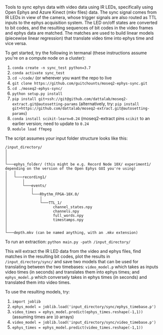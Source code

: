 Tools to sync ephys data with video data using IR LEDs, specifically using Open Ephys and Azure Kinect (mkv files) data. The sync signal comes from IR LEDs in view of the camera, whose trigger signals are also routed as TTL inputs to the ephys acquisition system. The LED on/off states are converted to bit codes, and the resulting sequences of bit codes in the video frames and ephys data are matched. The matches are used to build linear models (piecewise linear regression) that translate video time into ephys time and vice versa. 

To get started, try the following in termanal (these instructions assume you're on a compute node on a cluster):

1. `conda create -n sync_test python=3.7`
2. `conda activate sync_test`
3. `cd ~/code/` (or wherever you want the repo to live
4. `git clone https://github.com/guitchounts/moseq2-ephys-sync.git`
5. `cd ./moseq2-ephys-sync/`
6. `python setup.py install`
7. `pip install git+ssh://git@github.com/dattalab/moseq2-extract.git@autosetting-params` (alternatively, try: `pip install git+https://github.com/dattalab/moseq2-extract.git@autosetting-params`)
8. `conda install scikit-learn=0.24` (moseq2-extract pins `scikit` to an earlier version; need to update to `0.24`
9. `module load ffmpeg`

The script assumes your input folder structure looks like this:
```
/input_directory/
│   
│       
│
└───ephys_folder/ (this might be e.g. Record Node 10X/ experiment1/ depending on the version of the Open Ephys GUI you're using) 
│   │
│   └───recording1/
│       │
│       └───events/
│           │
│           └───Rhythm_FPGA-10X.0/
│               │
│               └───TTL_1/
│                     channel_states.npy
│                     channels.npy
│                     full_words.npy
│                     timestamps.npy
│                   
│
└───depth.mkv (can be named anything, with an .mkv extension)
```

To run an extraction:
`python main.py -path /input_directory/`

This will extract the IR LED data from the video and ephys files, find matches in the resulting bit codes, plot the results in `/input_directory/sync/` and save two models that can be used for translating between the two timebases: `video_model.p` which takes as inputs video times (in seconds) and translates them into ephys times; and `ephys_model.p` which conversely takes in ephys times (in seconds) and translated them into video times. 

To use the resulting models, try:
1. `import joblib`
2. `ephys_model = joblib.load('input_directory/sync/ephys_timebase.p')`
3. `video_times = ephys_model.predict(ephys_times.reshape(-1,1))` (assuming times are `1D` arrays)
4. `video_model = joblib.load('input_directory/sync/video_timebase.p')`
5. `ephys_times = ephys_model.predict(video_times.reshape(-1,1))`
